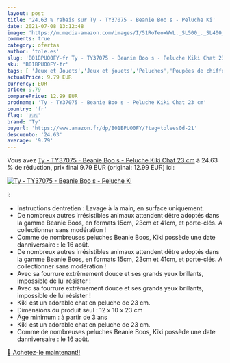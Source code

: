 ```yaml
---
layout: post
title: '24.63 % rabais sur Ty - TY37075 - Beanie Boo s - Peluche Ki'
date: 2021-07-08 13:12:48
image: 'https://m.media-amazon.com/images/I/51RoTeoxWWL._SL500_._SL400_.jpg'
comments: true
category: ofertas
author: 'tole.es'
slug: 'B01BPUO0FY-fr Ty - TY37075 - Beanie Boo s - Peluche Kiki Chat 23 cm'
sku: 'B01BPUO0FY-fr'
tags: [ 'Jeux et Jouets','Jeux et jouets','Peluches','Poupées de chiffon','ty', ]
actualPrice: 9.79 EUR
currency: EUR
price: 9.79
comparePrice: 12.99 EUR
prodname: 'Ty - TY37075 - Beanie Boo s - Peluche Kiki Chat 23 cm'
country: 'fr'
flag: '🇫🇷'
brand: 'Ty'
buyurl: 'https://www.amazon.fr/dp/B01BPUO0FY/?tag=tolees0d-21'
descuento: '24.63'
average: '9.79'
---
```


Vous avez [Ty - TY37075 - Beanie Boo s - Peluche Kiki Chat 23 cm](https://www.amazon.fr/dp/B01BPUO0FY/?tag=tolees0d-21)  à  24.63 % de réduction, prix final  9.79 EUR (original: 12.99 EUR) ici:

[![Ty - TY37075 - Beanie Boo s - Peluche Ki](https://m.media-amazon.com/images/I/51RoTeoxWWL._SL500_._SL400_.jpg)](https://www.amazon.fr/dp/B01BPUO0FY/?tag=tolees0d-21)

ℹ️:

- Instructions dentretien : Lavage à la main, en surface uniquement.
- De nombreux autres irrésistibles animaux attendent dêtre adoptés dans la gamme Beanie Boos, en formats 15cm, 23cm et 41cm, et porte-clés. A collectionner sans modération !
- Comme de nombreuses peluches Beanie Boos, Kiki possède une date danniversaire : le 16 août.
- De nombreux autres irrésistibles animaux attendent dêtre adoptés dans la gamme Beanie Boos, en formats 15cm, 23cm et 41cm, et porte-clés. A collectionner sans modération !
- Avec sa fourrure extrêmement douce et ses grands yeux brillants, impossible de lui résister !
- Avec sa fourrure extrêmement douce et ses grands yeux brillants, impossible de lui résister !
- Kiki est un adorable chat en peluche de 23 cm.
- Dimensions du produit seul : 12 x 10 x 23 cm
- Âge minimum : à partir de 3 ans
- Kiki est un adorable chat en peluche de 23 cm.
- Comme de nombreuses peluches Beanie Boos, Kiki possède une date danniversaire : le 16 août.

[🛒 Achetez-le maintenant!!](https://www.amazon.fr/dp/B01BPUO0FY/?tag=tolees0d-21)
